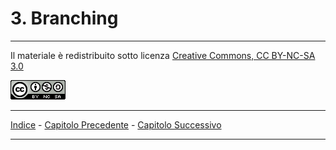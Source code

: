 # 3. Branching

---

Il materiale è redistribuito sotto licenza [Creative Commons, CC BY-NC-SA 3.0][licenza]

![Licenza CC BY-NC-SA 3.0](license.png "Licenza CC BY-NC-SA 3.0")

[licenza]: https://creativecommons.org/licenses/by-nc-sa/3.0/

---

[Indice][index] - [Capitolo Precedente][prev] - [Capitolo Successivo][next]

[index]: https://github.com/FraClem/GitTutorial/blob/master/README.md 
[prev]: https://github.com/FraClem/GitTutorial/blob/master/2.%20Le%20basi%20di%20Git.md
[next]: https://github.com/FraClem/GitTutorial/blob/master/4.%20Git%20sul%20server.md

---
